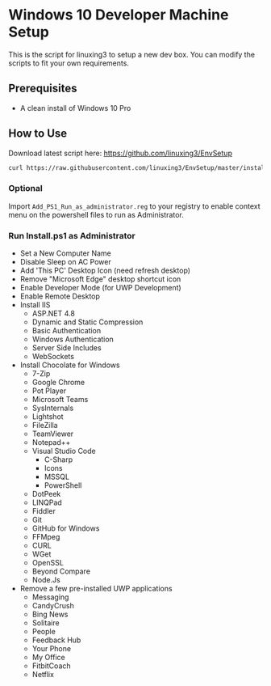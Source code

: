 # Windows 10 Developer Machine Setup

This is the script for linuxing3 to setup a new dev box. You can modify the
scripts to fit your own requirements.

## Prerequisites

- A clean install of Windows 10 Pro

## How to Use

Download latest script here: https://github.com/linuxing3/EnvSetup

```bash
curl https://raw.githubusercontent.com/linuxing3/EnvSetup/master/install.sh >> env-setup.sh | chmod +x env-setup.sh | ./env-setup --install
```

### Optional

Import `Add_PS1_Run_as_administrator.reg` to your registry to enable context menu on the powershell files to run as Administrator.

### Run Install.ps1 as Administrator

- Set a New Computer Name
- Disable Sleep on AC Power
- Add 'This PC' Desktop Icon (need refresh desktop)
- Remove "Microsoft Edge" desktop shortcut icon
- Enable Developer Mode (for UWP Development)
- Enable Remote Desktop
- Install IIS
  - ASP.NET 4.8
  - Dynamic and Static Compression
  - Basic Authentication
  - Windows Authentication
  - Server Side Includes
  - WebSockets
- Install Chocolate for Windows
  - 7-Zip
  - Google Chrome
  - Pot Player
  - Microsoft Teams
  - SysInternals
  - Lightshot
  - FileZilla
  - TeamViewer
  - Notepad++
  - Visual Studio Code
    - C-Sharp
    - Icons
    - MSSQL
    - PowerShell
  - DotPeek
  - LINQPad
  - Fiddler
  - Git
  - GitHub for Windows
  - FFMpeg
  - CURL
  - WGet
  - OpenSSL
  - Beyond Compare
  - Node.Js
- Remove a few pre-installed UWP applications
  - Messaging
  - CandyCrush
  - Bing News
  - Solitaire
  - People
  - Feedback Hub
  - Your Phone
  - My Office
  - FitbitCoach
  - Netflix

